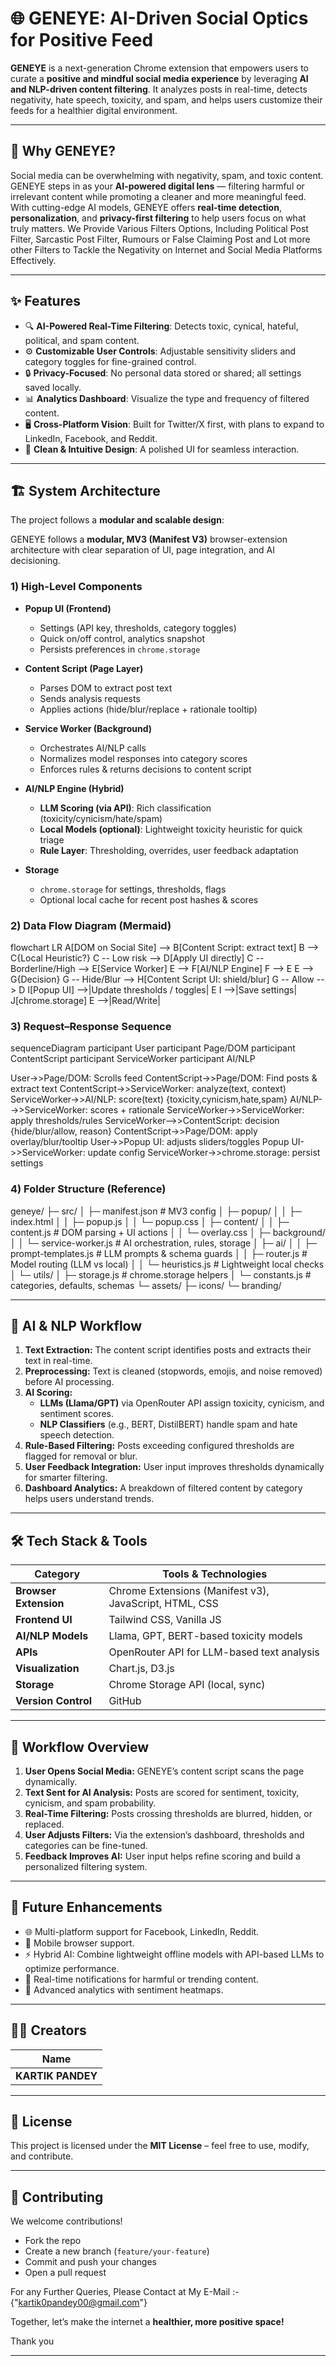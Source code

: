 # 🌐 GENEYE: AI-Driven Social Optics for Positive Feed

**GENEYE** is a next-generation Chrome extension that empowers users to curate a **positive and mindful social media experience** by leveraging **AI and NLP-driven content filtering**. It analyzes posts in real-time, detects negativity, hate speech, toxicity, and spam, and helps users customize their feeds for a healthier digital environment.

---

## 🚀 Why GENEYE?

Social media can be overwhelming with negativity, spam, and toxic content. GENEYE steps in as your **AI-powered digital lens** — filtering harmful or irrelevant content while promoting a cleaner and more meaningful feed.  
With cutting-edge AI models, GENEYE offers **real-time detection**, **personalization**, and **privacy-first filtering** to help users focus on what truly matters.
We Provide Various Filters Options, Including Political Post Filter, Sarcastic Post Filter, Rumours or False Claiming Post and Lot more other Filters to Tackle the Negativity on Internet and Social Media Platforms Effectively. 

---

## ✨ Features

- 🔍 **AI-Powered Real-Time Filtering**: Detects toxic, cynical, hateful, political, and spam content.
- ⚙️ **Customizable User Controls**: Adjustable sensitivity sliders and category toggles for fine-grained control.
- 🔒 **Privacy-Focused**: No personal data stored or shared; all settings saved locally.
- 📊 **Analytics Dashboard**: Visualize the type and frequency of filtered content.
- 🖥️ **Cross-Platform Vision**: Built for Twitter/X first, with plans to expand to LinkedIn, Facebook, and Reddit.
- 🎨 **Clean & Intuitive Design**: A polished UI for seamless interaction.

---

## 🏗️ System Architecture

The project follows a **modular and scalable design**:

GENEYE follows a **modular, MV3 (Manifest V3)** browser-extension architecture with clear separation of UI, page integration, and AI decisioning.

### 1) High-Level Components

- **Popup UI (Frontend)**  
  - Settings (API key, thresholds, category toggles)  
  - Quick on/off control, analytics snapshot  
  - Persists preferences in `chrome.storage`

- **Content Script (Page Layer)**  
  - Parses DOM to extract post text  
  - Sends analysis requests  
  - Applies actions (hide/blur/replace + rationale tooltip)

- **Service Worker (Background)**  
  - Orchestrates AI/NLP calls  
  - Normalizes model responses into category scores  
  - Enforces rules & returns decisions to content script

- **AI/NLP Engine (Hybrid)**  
  - **LLM Scoring (via API)**: Rich classification (toxicity/cynicism/hate/spam)  
  - **Local Models (optional)**: Lightweight toxicity heuristic for quick triage  
  - **Rule Layer**: Thresholding, overrides, user feedback adaptation

- **Storage**  
  - `chrome.storage` for settings, thresholds, flags  
  - Optional local cache for recent post hashes & scores

### 2) Data Flow Diagram (Mermaid)

flowchart LR
  A[DOM on Social Site] --> B[Content Script: extract text]
  B --> C{Local Heuristic?}
  C -- Low risk --> D[Apply UI directly]
  C -- Borderline/High --> E[Service Worker]
  E --> F[AI/NLP Engine]
  F --> E
  E --> G{Decision}
  G -- Hide/Blur --> H[Content Script UI: shield/blur]
  G -- Allow --> D
  I[Popup UI] -->|Update thresholds / toggles| E
  I -->|Save settings| J[chrome.storage]
  E -->|Read/Write|

  ### 3) Request–Response Sequence
  sequenceDiagram
  participant User
  participant Page/DOM
  participant ContentScript
  participant ServiceWorker
  participant AI/NLP

  User->>Page/DOM: Scrolls feed
  ContentScript->>Page/DOM: Find posts & extract text
  ContentScript->>ServiceWorker: analyze(text, context)
  ServiceWorker->>AI/NLP: score(text) {toxicity,cynicism,hate,spam}
  AI/NLP-->>ServiceWorker: scores + rationale
  ServiceWorker->>ServiceWorker: apply thresholds/rules
  ServiceWorker-->>ContentScript: decision {hide/blur/allow, reason}
  ContentScript->>Page/DOM: apply overlay/blur/tooltip
  User->>Popup UI: adjusts sliders/toggles
  Popup UI->>ServiceWorker: update config
  ServiceWorker->>chrome.storage: persist settings

 ### 4) Folder Structure (Reference)

 geneye/
├─ src/
│  ├─ manifest.json          # MV3 config
│  ├─ popup/
│  │  ├─ index.html
│  │  ├─ popup.js
│  │  └─ popup.css
│  ├─ content/
│  │  ├─ content.js          # DOM parsing + UI actions
│  │  └─ overlay.css
│  ├─ background/
│  │  └─ service-worker.js   # AI orchestration, rules, storage
│  ├─ ai/
│  │  ├─ prompt-templates.js # LLM prompts & schema guards
│  │  ├─ router.js           # Model routing (LLM vs local)
│  │  └─ heuristics.js       # Lightweight local checks
│  └─ utils/
│     ├─ storage.js          # chrome.storage helpers
│     └─ constants.js        # categories, defaults, schemas
└─ assets/
   ├─ icons/
   └─ branding/


---

## 🤖 AI & NLP Workflow

1. **Text Extraction:** The content script identifies posts and extracts their text in real-time.
2. **Preprocessing:** Text is cleaned (stopwords, emojis, and noise removed) before AI processing.
3. **AI Scoring:**  
   - **LLMs (Llama/GPT)** via OpenRouter API assign toxicity, cynicism, and sentiment scores.  
   - **NLP Classifiers** (e.g., BERT, DistilBERT) handle spam and hate speech detection.  
4. **Rule-Based Filtering:** Posts exceeding configured thresholds are flagged for removal or blur.
5. **User Feedback Integration:** User input improves thresholds dynamically for smarter filtering.
6. **Dashboard Analytics:** A breakdown of filtered content by category helps users understand trends.

---

## 🛠️ Tech Stack & Tools

| Category             | Tools & Technologies                            |
|----------------------|-------------------------------------------------|
| **Browser Extension**| Chrome Extensions (Manifest v3), JavaScript, HTML, CSS |
| **Frontend UI**      | Tailwind CSS, Vanilla JS                        |
| **AI/NLP Models**    | Llama, GPT, BERT-based toxicity models          |
| **APIs**             | OpenRouter API for LLM-based text analysis     |
| **Visualization**    | Chart.js, D3.js                                |
| **Storage**          | Chrome Storage API (local, sync)               |
| **Version Control**  | GitHub                                          |

---

## 🔄 Workflow Overview

1. **User Opens Social Media:** GENEYE’s content script scans the page dynamically.
2. **Text Sent for AI Analysis:** Posts are scored for sentiment, toxicity, cynicism, and spam probability.
3. **Real-Time Filtering:** Posts crossing thresholds are blurred, hidden, or replaced.
4. **User Adjusts Filters:** Via the extension’s dashboard, thresholds and categories can be fine-tuned.
5. **Feedback Improves AI:** User input helps refine scoring and build a personalized filtering system.

---

## 🌟 Future Enhancements

- 🌐 Multi-platform support for Facebook, LinkedIn, Reddit.
- 📲 Mobile browser support.
- ⚡ Hybrid AI: Combine lightweight offline models with API-based LLMs to optimize performance.
- 🔔 Real-time notifications for harmful or trending content.
- 🧠 Advanced analytics with sentiment heatmaps.

---

## 👨‍💻 Creators

| Name                     |
|--------------------------|
| **KARTIK PANDEY**        |

---

## 📜 License

This project is licensed under the **MIT License** – feel free to use, modify, and contribute.

---

## 🙌 Contributing

We welcome contributions!  
- Fork the repo  
- Create a new branch (`feature/your-feature`)  
- Commit and push your changes  
- Open a pull request  

For any Further Queries, Please Contact at My E-Mail :-  {"kartik0pandey00@gmail.com"}


Together, let’s make the internet a **healthier, more positive space!**

Thank you

---




















